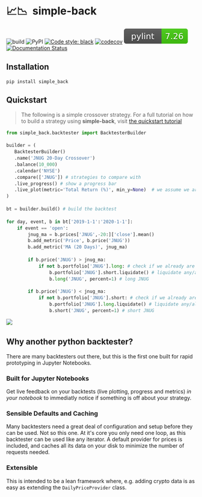 # 📈📉&nbsp;&nbsp;simple-back
![build](https://github.com/MiniXC/simple-back/workflows/build/badge.svg)
![PyPI](https://img.shields.io/pypi/v/simple-back)
[![Code style: black](https://img.shields.io/badge/code%20style-black-000000.svg)](https://github.com/psf/black)
[![codecov](https://codecov.io/gh/MiniXC/simple-back/branch/master/graph/badge.svg)](https://codecov.io/gh/MiniXC/simple-back)
![pylint](simple_back.svg)
[![Documentation Status](https://readthedocs.org/projects/simple-back/badge/?version=latest)](https://simple-back.readthedocs.io/en/latest/?badge=latest)


## Installation
````
pip install simple_back
````
## Quickstart
> The following is a simple crossover strategy. For a full tutorial on how to build a strategy using **simple-back**, visit [the quickstart tutorial](https://simple-back.readthedocs.io/en/latest/intro/quickstart.html)

````python
from simple_back.backtester import BacktesterBuilder

builder = (
   BacktesterBuilder()
   .name('JNUG 20-Day Crossover')
   .balance(10_000)
   .calendar('NYSE')
   .compare(['JNUG']) # strategies to compare with
   .live_progress() # show a progress bar
   .live_plot(metric='Total Return (%)', min_y=None)  # we assume we are running this in a Jupyter Notebook
)

bt = builder.build() # build the backtest

for day, event, b in bt['2019-1-1':'2020-1-1']:
    if event == 'open':
        jnug_ma = b.prices['JNUG',-20:]['close'].mean()
        b.add_metric('Price', b.price('JNUG'))
        b.add_metric('MA (20 Days)', jnug_ma)

        if b.price('JNUG') > jnug_ma:
            if not b.portfolio['JNUG'].long: # check if we already are long JNUG
                b.portfolio['JNUG'].short.liquidate() # liquidate any/all short JNUG positions
                b.long('JNUG', percent=1) # long JNUG

        if b.price('JNUG') < jnug_ma:
            if not b.portfolio['JNUG'].short: # check if we already are short JNUG
                b.portfolio['JNUG'].long.liquidate() # liquidate any/all long JNUG positions
                b.short('JNUG', percent=1) # short JNUG
````
![](https://i.imgur.com/8wFQ4Gq.png)

## Why another python backtester?
There are many backtesters out there, but this is the first one built for rapid prototyping in Jupyter Notebooks.

### Built for Jupyter Notebooks
Get live feedback on your backtests (live plotting, progress and metrics) *in your notebook* to immediatly notice if something is off about your strategy.

### Sensible Defaults and Caching
Many backtesters need a great deal of configuration and setup before they can be used. 
Not so this one.  At it's core you only need one loop, as this backtester can be used like any iterator.
A default provider for prices is included, and caches all its data on your disk to minimize the number of requests needed.

### Extensible
This is intended to be a lean framework where, e.g. adding crypto data is as easy as extending the ``DailyPriceProvider`` class.

